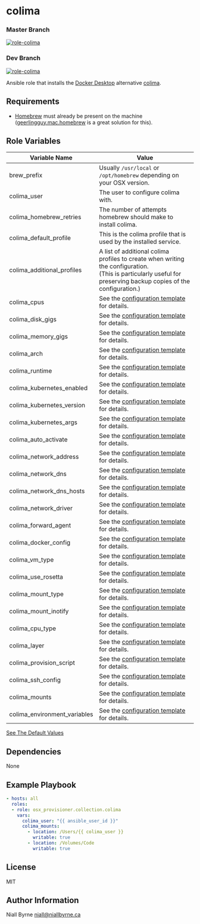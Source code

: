 # colima

### Master Branch
[![role-colima](https://github.com/osx-provisioner/collection/actions/workflows/workflow-colima-push.yml/badge.svg?branch=master)](https://github.com/osx-provisioner/collection/actions/workflows/workflow-colima-push.yml)

### Dev Branch
[![role-colima](https://github.com/osx-provisioner/collection/actions/workflows/workflow-colima-push.yml/badge.svg?branch=dev)](https://github.com/osx-provisioner/collection/actions/workflows/workflow-colima-push.yml)

Ansible role that installs the [Docker Desktop](https://www.docker.com/products/docker-desktop/) alternative [colima](https://github.com/abiosoft/colima).

Requirements
------------

- [Homebrew](https://brew.sh/) must already be present on the machine ([geerlingguy.mac.homebrew](https://github.com/geerlingguy/ansible-collection-mac) is a great solution for this).

Role Variables
--------------

| Variable Name                | Value                                                                                                                                                                 |
|------------------------------|-----------------------------------------------------------------------------------------------------------------------------------------------------------------------|
| brew_prefix                  | Usually `/usr/local` or `/opt/homebrew` depending on your OSX version.                                                                                                |
| colima_user                  | The user to configure colima with.                                                                                                                                    |
| colima_homebrew_retries      | The number of attempts homebrew should make to install colima.                                                                                                        |
| colima_default_profile       | This is the colima profile that is used by the installed service.                                                                                                     |
| colima_additional_profiles   | A list of additional colima profiles to create when writing the configuration.<br />(This is particularly useful for preserving backup copies of the configuration.)  |
| colima_cpus                  | See the [configuration template](./templates/colima.yaml.j2) for details.                                                                                             |
| colima_disk_gigs             | See the [configuration template](./templates/colima.yaml.j2) for details.                                                                                             |
| colima_memory_gigs           | See the [configuration template](./templates/colima.yaml.j2) for details.                                                                                             |
| colima_arch                  | See the [configuration template](./templates/colima.yaml.j2) for details.                                                                                             |
| colima_runtime               | See the [configuration template](./templates/colima.yaml.j2) for details.                                                                                             |
| colima_kubernetes_enabled    | See the [configuration template](./templates/colima.yaml.j2) for details.                                                                                             |
| colima_kubernetes_version    | See the [configuration template](./templates/colima.yaml.j2) for details.                                                                                             |
| colima_kubernetes_args       | See the [configuration template](./templates/colima.yaml.j2) for details.                                                                                             |
| colima_auto_activate         | See the [configuration template](./templates/colima.yaml.j2) for details.                                                                                             |
| colima_network_address       | See the [configuration template](./templates/colima.yaml.j2) for details.                                                                                             |
| colima_network_dns           | See the [configuration template](./templates/colima.yaml.j2) for details.                                                                                             |
| colima_network_dns_hosts     | See the [configuration template](./templates/colima.yaml.j2) for details.                                                                                             |
| colima_network_driver        | See the [configuration template](./templates/colima.yaml.j2) for details.                                                                                             |
| colima_forward_agent         | See the [configuration template](./templates/colima.yaml.j2) for details.                                                                                             |
| colima_docker_config         | See the [configuration template](./templates/colima.yaml.j2) for details.                                                                                             |
| colima_vm_type               | See the [configuration template](./templates/colima.yaml.j2) for details.                                                                                             |
| colima_use_rosetta           | See the [configuration template](./templates/colima.yaml.j2) for details.                                                                                             |
| colima_mount_type            | See the [configuration template](./templates/colima.yaml.j2) for details.                                                                                             |
| colima_mount_inotify         | See the [configuration template](./templates/colima.yaml.j2) for details.                                                                                             |
| colima_cpu_type              | See the [configuration template](./templates/colima.yaml.j2) for details.                                                                                             |
| colima_layer                 | See the [configuration template](./templates/colima.yaml.j2) for details.                                                                                             |
| colima_provision_script      | See the [configuration template](./templates/colima.yaml.j2) for details.                                                                                             |
| colima_ssh_config            | See the [configuration template](./templates/colima.yaml.j2) for details.                                                                                             |
| colima_mounts                | See the [configuration template](./templates/colima.yaml.j2) for details.                                                                                             |
| colima_environment_variables | See the [configuration template](./templates/colima.yaml.j2) for details.                                                                                             |

[See The Default Values](defaults/main.yml)

Dependencies
------------

None

Example Playbook
----------------

```yaml
- hosts: all
  roles:
  - role: osx_provisioner.collection.colima
    vars:
      colima_user: "{{ ansible_user_id }}"
      colima_mounts:
        - location: /Users/{{ colima_user }}
          writable: true
        - location: /Volumes/Code
          writable: true
```

License
-------

MIT

Author Information
------------------

Niall Byrne <niall@niallbyrne.ca>
